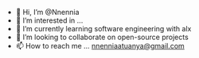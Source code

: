 - 👋 Hi, I’m @Nnennia
- 👀 I’m interested in ... 
- 🌱 I’m currently learning software engineering with alx
- 💞️ I’m looking to collaborate on open-source projects
- 📫 How to reach me ... nnenniaatuanya@gmail.com

<!---
Nnennia/Nnennia is a ✨ special ✨ repository because its `README.md` (this file) appears on your GitHub profile.
You can click the Preview link to take a look at your changes.
--->

